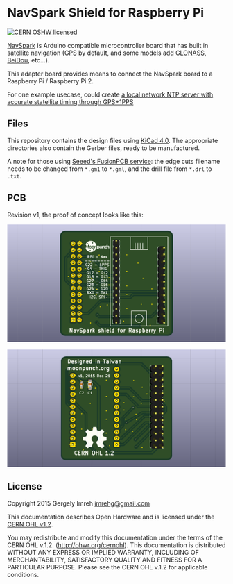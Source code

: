 # NavSpark Shield for Raspberry Pi

[![CERN OSHW licensed](https://img.shields.io/badge/license-CERN%20OHL%201.2-blue.svg)](./LICENSE.txt)

[NavSpark][NavSpark] is Arduino compatible microcontroller board that has built in satellite navigation ([GPS][GPS] by default, and some models add [GLONASS][GLONASS], [BeiDou][BeiDou], etc...).

This adapter board provides means to connect the NavSpark board to a Raspberry Pi / Raspberry Pi 2.

For one example usecase, could create [a local network NTP server with accurate statellite timing through GPS+1PPS][timing]

## Files

This repository contains the design files using [KiCad 4.0][kicad]. The appropriate directories also contain the Gerber files, ready to be manufactured.

A note for those using [Seeed's FusionPCB service][fusionpcb]: the edge cuts filename needs to be changed from `*.gm1` to `*.gml`, and the drill file from `*.drl` to `.txt`.

## PCB

Revision v1, the proof of concept looks like this:

![PCB Front][pcbfront]

![PCB Back][pcbback]

[NavSpark]: http://www.navspark.com.tw/ "NavSpark homepage"
[GPS]: https://en.wikipedia.org/wiki/Global_Positioning_System "GPS on Wikipedia"
[GLONASS]: https://en.wikipedia.org/wiki/Global_Positioning_System "GLONASS on Wikipedia"
[BeiDou]: https://en.wikipedia.org/wiki/BeiDou_Navigation_Satellite_System "BeiDou on Wikipedia"
[timing]: https://gergely.imreh.net/blog/2015/11/navspark-beidou-ntp/ "Dual Satellite NTP server with Navspark"
[kicad]: http://kicad-pcb.org/ "KiCad homepage"
[fusionpcb]: https://www.seeedstudio.com/service/index.php?r=pcb "Seeed Studio FusionPCB"

[pcbfront]: ./images/navspark_rpi_shield_v1_front.png "PCB front rendering with Kicad"
[pcbback]: ./images/navspark_rpi_shield_v1_back.png "PCB back rendering with KiCad"

## License

Copyright 2015 Gergely Imreh <imrehg@gmail.com>

This documentation describes Open Hardware and is licensed under the
[CERN OHL v1.2](./LICENSE.txt).

You may redistribute and modify this documentation under the terms of the
CERN OHL v.1.2. (http://ohwr.org/cernohl). This documentation is distributed
WITHOUT ANY EXPRESS OR IMPLIED WARRANTY, INCLUDING OF MERCHANTABILITY,
SATISFACTORY QUALITY AND FITNESS FOR A PARTICULAR PURPOSE.
Please see the CERN OHL v.1.2 for applicable conditions.
